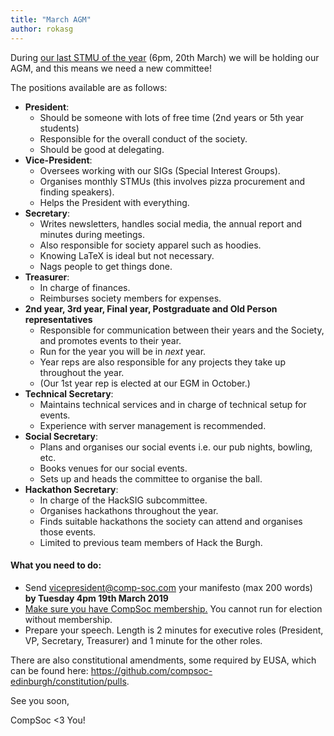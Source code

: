 ```yaml
---
title: "March AGM"
author: rokasg
---
```


During [our last STMU of the year](https://www.facebook.com/events/2546058098799848/) (6pm, 20th March) we will be holding our AGM, and this means we need a new committee!

The positions available are as follows:

- **President**:
  - Should be someone with lots of free time (2nd years or 5th year students)
  - Responsible for the overall conduct of the society.
  - Should be good at delegating.
- **Vice-President**:
  - Oversees working with our SIGs (Special Interest Groups).
  - Organises monthly STMUs (this involves pizza procurement and finding speakers).
  - Helps the President with everything.
- **Secretary**:
  - Writes newsletters, handles social media, the annual report and minutes during meetings.
  - Also responsible for society apparel such as hoodies.
  - Knowing LaTeX is ideal but not necessary.
  - Nags people to get things done.
- **Treasurer**:
  - In charge of finances.
  - Reimburses society members for expenses.
- **2nd year, 3rd year, Final year, Postgraduate and Old Person representatives**
  - Responsible for communication between their years and the Society, and promotes events to their year.
  - Run for the year you will be in *next* year.
  - Year reps are also responsible for any projects they take up throughout the year.
  - (Our 1st year rep is elected at our EGM in October.)
- **Technical Secretary**:
  - Maintains technical services and in charge of technical setup for events.
  - Experience with server management is recommended.
- **Social Secretary**:
  - Plans and organises our social events i.e. our pub nights, bowling, etc.
  - Books venues for our social events.
  - Sets up and heads the committee to organise the ball.
- **Hackathon Secretary**:
  - In charge of the HackSIG subcommittee.
  - Organises hackathons throughout the year.
  - Finds suitable hackathons the society can attend and organises those events.
  - Limited to previous team members of Hack the Burgh.

#### What you need to do:

- Send vicepresident@comp-soc.com your manifesto (max 200 words) **by Tuesday 4pm 19th March 2019**
- [Make sure you have CompSoc membership.](/join) You cannot run for election without membership.
- Prepare your speech. Length is 2 minutes for executive roles (President, VP, Secretary, Treasurer) and 1 minute for the other roles.

There are also constitutional amendments, some required by EUSA, which can be found here: https://github.com/compsoc-edinburgh/constitution/pulls.

See you soon,

CompSoc <3 You!
